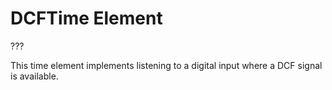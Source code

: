 # DCFTime Element

???

This time element implements listening to a digital input where a DCF signal is available. 
